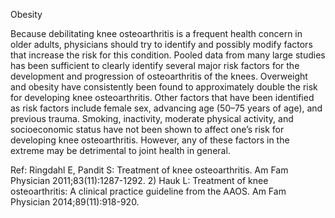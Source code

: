 Obesity

Because debilitating knee osteoarthritis is a frequent health concern in older adults, physicians should try to identify and possibly modify factors that increase the risk for this condition. Pooled data from many large studies has been sufficient to clearly identify several major risk factors for the development and progression of osteoarthritis of the knees. Overweight and obesity have consistently been found to approximately double the risk for developing knee osteoarthritis. Other factors that have been identified as risk factors include female sex, advancing age (50–75 years of age), and previous trauma. Smoking, inactivity, moderate physical activity, and socioeconomic status have not been shown to affect one’s risk for developing knee osteoarthritis. However, any of these factors in the extreme may be detrimental to joint health in general.

Ref: Ringdahl E, Pandit S: Treatment of knee osteoarthritis. Am Fam Physician 2011;83(11):1287-1292.  2) Hauk L: Treatment of knee osteoarthritis: A clinical practice guideline from the AAOS. Am Fam Physician 2014;89(11):918-920.